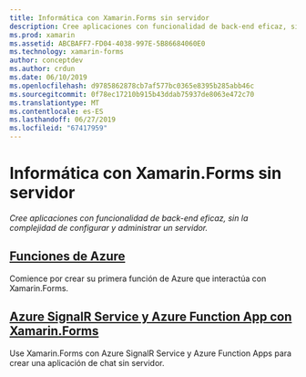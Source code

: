 ```yaml
---
title: Informática con Xamarin.Forms sin servidor
description: Cree aplicaciones con funcionalidad de back-end eficaz, sin la complejidad de configurar y administrar un servidor.
ms.prod: xamarin
ms.assetid: ABCBAFF7-FD04-4038-997E-5B86684060E0
ms.technology: xamarin-forms
author: conceptdev
ms.author: crdun
ms.date: 06/10/2019
ms.openlocfilehash: d9785862878cb7af577bc0365e8395b285abb46c
ms.sourcegitcommit: 0f78ec17210b915b43ddab75937de8063e472c70
ms.translationtype: MT
ms.contentlocale: es-ES
ms.lasthandoff: 06/27/2019
ms.locfileid: "67417959"
---
```

# <a name="serverless-computing-with-xamarinforms"></a>Informática con Xamarin.Forms sin servidor

_Cree aplicaciones con funcionalidad de back-end eficaz, sin la complejidad de configurar y administrar un servidor._

## <a name="azure-functionsazure-functionsmd"></a>[Funciones de Azure](azure-functions.md)

Comience por crear su primera función de Azure que interactúa con Xamarin.Forms.

## <a name="azure-signalr-service-and-azure-function-apps-with-xamarinformsazure-signalrmd"></a>[Azure SignalR Service y Azure Function App con Xamarin.Forms](azure-signalr.md)

Use Xamarin.Forms con Azure SignalR Service y Azure Function Apps para crear una aplicación de chat sin servidor.

